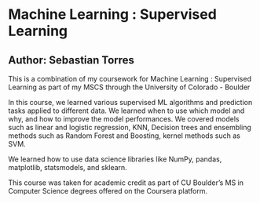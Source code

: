 # Machine Learning : Supervised Learning

## Author: Sebastian Torres
This is a combination of my coursework for Machine Learning : Supervised Learning as part of my MSCS through the University of Colorado - Boulder

In this course, we learned various supervised ML algorithms and prediction tasks applied to different data. We learned when to use which model and why, and how to improve the model performances. We covered models such as linear and logistic regression, KNN, Decision trees and ensembling methods such as Random Forest and Boosting, kernel methods such as SVM.

We learned how to use data science libraries like NumPy, pandas, matplotlib, statsmodels, and sklearn. 

This course was taken for academic credit as part of CU Boulder’s MS in Computer Science degrees offered on the Coursera platform.
